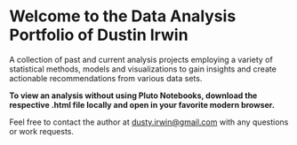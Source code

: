 # Welcome to the Data Analysis Portfolio of Dustin Irwin 

A collection of past and current analysis projects employing a variety of statistical methods, models and visualizations to gain insights and create actionable recommendations from various data sets. 

**To view an analysis without using Pluto Notebooks, download the respective .html file locally and open in your favorite modern browser.**

Feel free to contact the author at dusty.irwin@gmail.com with any questions or work requests. 
